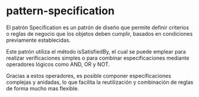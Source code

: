# pattern-specification

El patrón Specification es un patrón de diseño que permite definir criterios o reglas de negocio que los objetos deben cumplir, basados en condiciones previamente establecidas.

Este patrón utiliza el método isSatisfiedBy, el cual se puede emplear para realizar verificaciones simples o para combinar especificaciones mediante operadores lógicos como AND, OR y NOT.

Gracias a estos operadores, es posible componer especificaciones complejas y anidadas, lo que facilita la reutilización y combinación de reglas de forma mucho mas flexible.




 